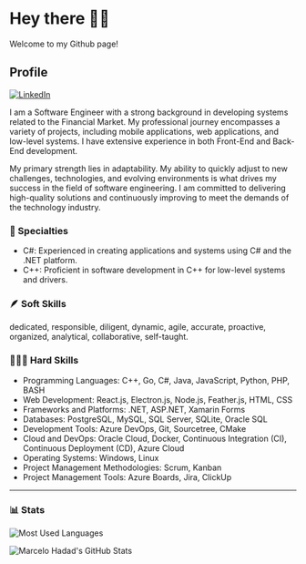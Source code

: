 # Hey there ✌🏼

Welcome to my Github page!

## Profile

[![LinkedIn](https://img.shields.io/badge/-LinkedIn-%230077B5?style=for-the-badge&logo=linkedin&logoColor=white)](https://www.linkedin.com/in/MarceloHadad/)

I am a Software Engineer with a strong background in developing systems related to the Financial Market. My professional journey encompasses a variety of projects, including mobile applications, web applications, and low-level systems. I have extensive experience in both Front-End and Back-End development.

My primary strength lies in adaptability. My ability to quickly adjust to new challenges, technologies, and evolving environments is what drives my success in the field of software engineering. I am committed to delivering high-quality solutions and continuously improving to meet the demands of the technology industry.

### 🌟 Specialties

- C#: Experienced in creating applications and systems using C# and the .NET platform.
- C++: Proficient in software development in C++ for low-level systems and drivers.

### 🪶 Soft Skills

dedicated, responsible, diligent, dynamic, agile, accurate, proactive, organized, analytical, collaborative, self-taught.

### 👨🏻‍💻 Hard Skills

- Programming Languages: C++, Go, C#, Java, JavaScript, Python, PHP, BASH
- Web Development: React.js, Electron.js, Node.js, Feather.js, HTML, CSS
- Frameworks and Platforms: .NET, ASP.NET, Xamarin Forms
- Databases: PostgreSQL, MySQL, SQL Server, SQLite, Oracle SQL
- Development Tools: Azure DevOps, Git, Sourcetree, CMake
- Cloud and DevOps: Oracle Cloud, Docker, Continuous Integration (CI), Continuous Deployment (CD), Azure Cloud
- Operating Systems: Windows, Linux
- Project Management Methodologies: Scrum, Kanban
- Project Management Tools: Azure Boards, Jira, ClickUp

---

### 📊 Stats

![Most Used Languages](https://github-readme-stats-git-masterrstaa-rickstaa.vercel.app/api/top-langs/?username=MarceloHadad&layout=compact&langs_count=8&theme=gotham)

![Marcelo Hadad's GitHub Stats](https://github-readme-stats-git-masterrstaa-rickstaa.vercel.app/api?username=MarceloHadad&show_icons=true&theme=gotham&include_all_commits=true&count_private=true)
